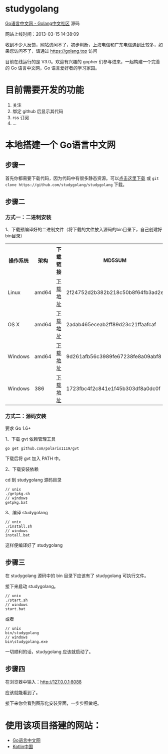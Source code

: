 studygolang
===========
[Go语言中文网 - Golang中文社区](http://studygolang.com "Go语言中文网 - Golang中文社区") 源码

网站上线时间：2013-03-15 14:38:09

收到不少人反馈，网站访问不了，初步判断，上海电信和广东电信遇到比较多，如果您访问不了，请通过 https://golang.top 访问

目前在线运行的是 V3.0。欢迎有兴趣的 gopher 们参与进来，一起构建一个完善的 Go 语言中文网，Go 语言爱好者的学习家园。

# 目前需要开发的功能
1. 关注
2. 绑定 github 后显示其代码
3. rss 订阅
4. ...

# 本地搭建一个 Go语言中文网 #

## 步骤一

首先你都需要下载代码，因为代码中有很多静态资源。可以[点击这里下载](https://github.com/studygolang/studygolang/archive/master.zip) 或 `git clone https://github.com/studygolang/studygolang` 下载。

## 步骤二

### 方式一：二进制安装

1、下载预编译好的二进制文件（将下载的文件放入源码的bin目录下，自己创建好bin目录）

<table class="table table-bordered table-striped table-condensed">
   <tr>
      <th>操作系统</th>
      <th>架构</th>
      <th>下载链接</th>
      <th>MD5SUM</th>
   </tr>
   <tr>
      <td>Linux</td>
      <td>amd64</td>
      <td><a href="http://pan.baidu.com/s/1i52MPUX#path=%252Fshare%252Fstudygolang%252F2.0%252Flinux" target="_blank">下载地址</a></td>
      <td>2f24752d2b382b218c50b8f64fb3ad2e</td>
   </tr>
   <tr>
      <td>OS X</td>
      <td>amd64</td>
      <td><a href="http://pan.baidu.com/s/1i52MPUX#path=%252Fshare%252Fstudygolang%252F2.0%252Fdarwin" target="_blank">下载地址</a></td>
      <td>2adab465eceab2ff89d23c21ffaafcaf</td>
   </tr>
   <tr>
      <td>Windows</td>
      <td>amd64</td>
      <td><a href="http://pan.baidu.com/s/1i52MPUX#path=%252Fshare%252Fstudygolang%252F2.0%252Fwindows%252Famd64" target="_blank">下载地址</a></td>
      <td>9d261afb56c3989fe67238fe8a09abf8</td>
   </tr>
   <tr>
      <td>Windows</td>
      <td>386</td>
      <td><a href="http://pan.baidu.com/s/1i52MPUX#path=%252Fshare%252Fstudygolang%252F2.0%252Fwindows%252F386" target="_blank">下载地址</a></td>
      <td>1723fbc4f2c841e1f45b303df8a0dc0f</td>
   </tr>
</table>

### 方式二：源码安装

要求 Go 1.6+

1、下载 gvt 依赖管理工具
	
	go get github.com/polaris1119/gvt
	
下载后将 gvt 加入 PATH 中。

2、下载安装依赖

cd 到 studygolang 源码目录	

	// unix
	./getpkg.sh
	// windows
	getpkg.bat

3、编译 studygolang
	
	// unix
	./install.sh
	// windows
	install.bat

这样便编译好了 studygolang

## 步骤三

在 studygolang 源码中的 bin 目录下应该有了 studygolang 可执行文件。

接下来启动 studygolang。

	// unix
	./start.sh
	// windows
	start.bat

或者
	
	// unix
	bin/studygolang
	// windows
	bin\studygolang.exe

一切顺利的话，studygolang 应该就启动了。

## 步骤四

在浏览器中输入：http://127.0.0.1:8088

应该就能看到了。

接下来你会看到图形化安装界面，一步步照做吧。

# 使用该项目搭建的网站：

- [Go语言中文网](http://studygolang.com)
- [Kotlin中国](https://kotlintc.com)